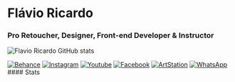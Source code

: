 # Flávio Ricardo
### Pro Retoucher, Designer, Front-end Developer & Instructor
![Flavio Ricardo GitHub stats](https://github-readme-stats.vercel.app/api?username=fhricardo&show_icons=true&theme=radical)
<div>
  <a href="https://behance.net/flavioricardo" target="_blank"><img src="https://flavioricardo.com.br/github-img/behance.png" alt="Behance"></a>
  <a href="https://www.instagram.com/flavioricardodesign/" target="_blank"><img src="https://flavioricardo.com.br/github-img/instagram.png" alt="Instagram"></a>
  <a href="https://www.youtube.com/flavioricardodesign" target="_blank"><img src="https://flavioricardo.com.br/github-img/youtube.png" alt="Youtube"></a>
  <a href="https://www.facebook.com/flavioricardodesign" target="_blank"><img src="https://flavioricardo.com.br/github-img/facebook.png" alt="Facebook"></a>
  <a href="https://www.artstation.com/flavioricardo" target="_blank"><img src="https://flavioricardo.com.br/github-img/artstation.png" alt="ArtStation"></a>
  <a href="https://wa.me/5511940353144" target="_blank"><img src="https://flavioricardo.com.br/github-img/whatsapp.png" alt="WhatsApp"></a>
</div>
#### Stats

